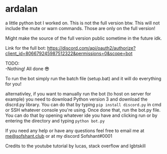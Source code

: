 # ardalan
a little python bot I worked on.
This is not the full version btw. This will not include the mute or warn commands. Those are only on the full version!

Might make the source of the full version public sometime in the future idk.

Link for the full bot: https://discord.com/api/oauth2/authorize?client_id=806679245987512322&permissions=0&scope=bot

TODO: <br>
 -Nothing! All done 😎

To run the bot simply run the batch file (setup.bat) and it will do everything for you!

alternativley, if you want to manually run the bot (to host on server for example) you need to download Python version 3 and download the discrd.py library. You can do that by typing ```pip install discord.py``` in cmd or SSH whatever console you're using. Once done that, run the bot.py file. You can do that by opening whatever ide you have and clicking run or by entering the directory and typing ```python bot.py```

If you need any help or have any questions feel free to email me at me@sofshant.club or at my discord Sofshant#0001

Credits to the youtube tutorial by lucas, stack overflow and lgbtskill

